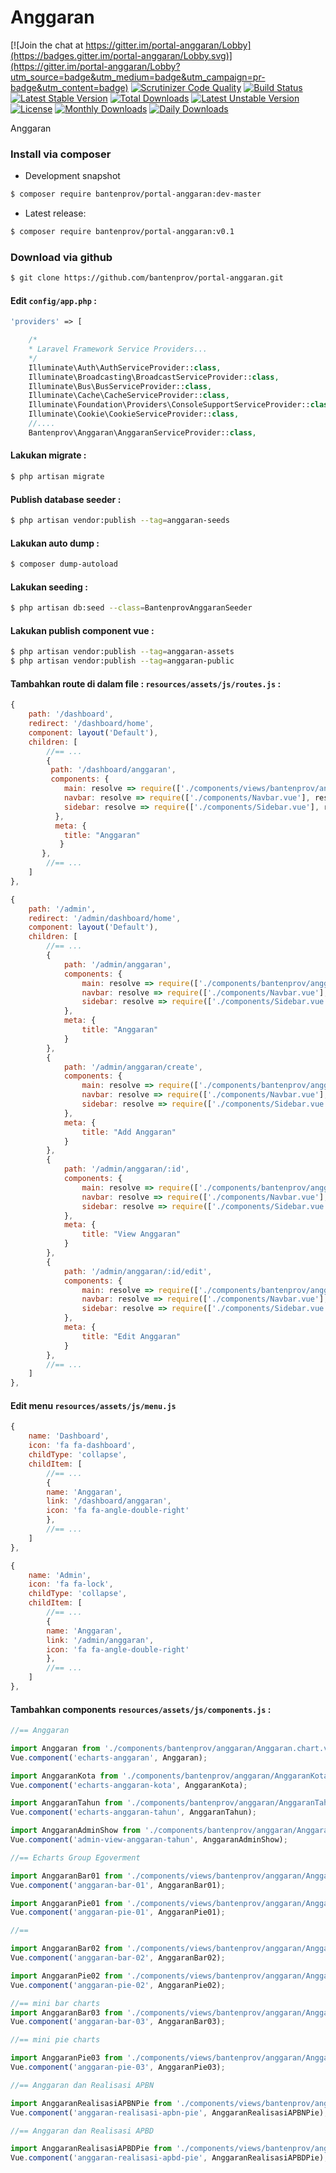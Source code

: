 # Anggaran

[![Join the chat at https://gitter.im/portal-anggaran/Lobby](https://badges.gitter.im/portal-anggaran/Lobby.svg)](https://gitter.im/portal-anggaran/Lobby?utm_source=badge&utm_medium=badge&utm_campaign=pr-badge&utm_content=badge)
[![Scrutinizer Code Quality](https://scrutinizer-ci.com/g/bantenprov/portal-anggaran/badges/quality-score.png?b=master)](https://scrutinizer-ci.com/g/bantenprov/portal-anggaran/?branch=master)
[![Build Status](https://scrutinizer-ci.com/g/bantenprov/portal-anggaran/badges/build.png?b=master)](https://scrutinizer-ci.com/g/bantenprov/portal-anggaran/build-status/master)
[![Latest Stable Version](https://poser.pugx.org/bantenprov/portal-anggaran/v/stable)](https://packagist.org/packages/bantenprov/portal-anggaran)
[![Total Downloads](https://poser.pugx.org/bantenprov/portal-anggaran/downloads)](https://packagist.org/packages/bantenprov/portal-anggaran)
[![Latest Unstable Version](https://poser.pugx.org/bantenprov/portal-anggaran/v/unstable)](https://packagist.org/packages/bantenprov/portal-anggaran)
[![License](https://poser.pugx.org/bantenprov/portal-anggaran/license)](https://packagist.org/packages/bantenprov/portal-anggaran)
[![Monthly Downloads](https://poser.pugx.org/bantenprov/portal-anggaran/d/monthly)](https://packagist.org/packages/bantenprov/portal-anggaran)
[![Daily Downloads](https://poser.pugx.org/bantenprov/portal-anggaran/d/daily)](https://packagist.org/packages/bantenprov/portal-anggaran)

Anggaran

### Install via composer

- Development snapshot

```bash
$ composer require bantenprov/portal-anggaran:dev-master
```

- Latest release:

```bash
$ composer require bantenprov/portal-anggaran:v0.1
```

### Download via github

```bash
$ git clone https://github.com/bantenprov/portal-anggaran.git
```

#### Edit `config/app.php` :

```php
'providers' => [

    /*
    * Laravel Framework Service Providers...
    */
    Illuminate\Auth\AuthServiceProvider::class,
    Illuminate\Broadcasting\BroadcastServiceProvider::class,
    Illuminate\Bus\BusServiceProvider::class,
    Illuminate\Cache\CacheServiceProvider::class,
    Illuminate\Foundation\Providers\ConsoleSupportServiceProvider::class,
    Illuminate\Cookie\CookieServiceProvider::class,
    //....
    Bantenprov\Anggaran\AnggaranServiceProvider::class,
```

#### Lakukan migrate :

```bash
$ php artisan migrate
```

#### Publish database seeder :

```bash
$ php artisan vendor:publish --tag=anggaran-seeds
```

#### Lakukan auto dump :

```bash
$ composer dump-autoload
```

#### Lakukan seeding :

```bash
$ php artisan db:seed --class=BantenprovAnggaranSeeder
```

#### Lakukan publish component vue :

```bash
$ php artisan vendor:publish --tag=anggaran-assets
$ php artisan vendor:publish --tag=anggaran-public
```
#### Tambahkan route di dalam file : `resources/assets/js/routes.js` :

```javascript
{
    path: '/dashboard',
    redirect: '/dashboard/home',
    component: layout('Default'),
    children: [
        //== ...
        {
         path: '/dashboard/anggaran',
         components: {
            main: resolve => require(['./components/views/bantenprov/anggaran/DashboardAnggaran.vue'], resolve),
            navbar: resolve => require(['./components/Navbar.vue'], resolve),
            sidebar: resolve => require(['./components/Sidebar.vue'], resolve)
          },
          meta: {
            title: "Anggaran"
           }
       },
        //== ...
    ]
},
```

```javascript
{
    path: '/admin',
    redirect: '/admin/dashboard/home',
    component: layout('Default'),
    children: [
        //== ...
        {
            path: '/admin/anggaran',
            components: {
                main: resolve => require(['./components/bantenprov/anggaran/Anggaran.index.vue'], resolve),
                navbar: resolve => require(['./components/Navbar.vue'], resolve),
                sidebar: resolve => require(['./components/Sidebar.vue'], resolve)
            },
            meta: {
                title: "Anggaran"
            }
        },
        {
            path: '/admin/anggaran/create',
            components: {
                main: resolve => require(['./components/bantenprov/anggaran/Anggaran.add.vue'], resolve),
                navbar: resolve => require(['./components/Navbar.vue'], resolve),
                sidebar: resolve => require(['./components/Sidebar.vue'], resolve)
            },
            meta: {
                title: "Add Anggaran"
            }
        },
        {
            path: '/admin/anggaran/:id',
            components: {
                main: resolve => require(['./components/bantenprov/anggaran/Anggaran.show.vue'], resolve),
                navbar: resolve => require(['./components/Navbar.vue'], resolve),
                sidebar: resolve => require(['./components/Sidebar.vue'], resolve)
            },
            meta: {
                title: "View Anggaran"
            }
        },
        {
            path: '/admin/anggaran/:id/edit',
            components: {
                main: resolve => require(['./components/bantenprov/anggaran/Anggaran.edit.vue'], resolve),
                navbar: resolve => require(['./components/Navbar.vue'], resolve),
                sidebar: resolve => require(['./components/Sidebar.vue'], resolve)
            },
            meta: {
                title: "Edit Anggaran"
            }
        },
        //== ...
    ]
},
```
#### Edit menu `resources/assets/js/menu.js`

```javascript
{
    name: 'Dashboard',
    icon: 'fa fa-dashboard',
    childType: 'collapse',
    childItem: [
        //== ...
        {
        name: 'Anggaran',
        link: '/dashboard/anggaran',
        icon: 'fa fa-angle-double-right'
        },
        //== ...
    ]
},
```

```javascript
{
    name: 'Admin',
    icon: 'fa fa-lock',
    childType: 'collapse',
    childItem: [
        //== ...
        {
        name: 'Anggaran',
        link: '/admin/anggaran',
        icon: 'fa fa-angle-double-right'
        },
        //== ...
    ]
},
```

#### Tambahkan components `resources/assets/js/components.js` :

```javascript
//== Anggaran

import Anggaran from './components/bantenprov/anggaran/Anggaran.chart.vue';
Vue.component('echarts-anggaran', Anggaran);

import AnggaranKota from './components/bantenprov/anggaran/AnggaranKota.chart.vue';
Vue.component('echarts-anggaran-kota', AnggaranKota);

import AnggaranTahun from './components/bantenprov/anggaran/AnggaranTahun.chart.vue';
Vue.component('echarts-anggaran-tahun', AnggaranTahun);

import AnggaranAdminShow from './components/bantenprov/anggaran/AnggaranAdmin.show.vue';
Vue.component('admin-view-anggaran-tahun', AnggaranAdminShow);

//== Echarts Group Egoverment

import AnggaranBar01 from './components/views/bantenprov/anggaran/AnggaranBar01.vue';
Vue.component('anggaran-bar-01', AnggaranBar01);

import AnggaranPie01 from './components/views/bantenprov/anggaran/AnggaranPie01.vue';
Vue.component('anggaran-pie-01', AnggaranPie01);

//==

import AnggaranBar02 from './components/views/bantenprov/anggaran/AnggaranBar02.vue';
Vue.component('anggaran-bar-02', AnggaranBar02);

import AnggaranPie02 from './components/views/bantenprov/anggaran/AnggaranPie02.vue';
Vue.component('anggaran-pie-02', AnggaranPie02);

//== mini bar charts
import AnggaranBar03 from './components/views/bantenprov/anggaran/AnggaranBar03.vue';
Vue.component('anggaran-bar-03', AnggaranBar03);

//== mini pie charts

import AnggaranPie03 from './components/views/bantenprov/anggaran/AnggaranPie03.vue';
Vue.component('anggaran-pie-03', AnggaranPie03);

//== Anggaran dan Realisasi APBN

import AnggaranRealisasiAPBNPie from './components/views/bantenprov/anggaran/AnggaranRealisasiAPBNPie.vue';
Vue.component('anggaran-realisasi-apbn-pie', AnggaranRealisasiAPBNPie);

//== Anggaran dan Realisasi APBD

import AnggaranRealisasiAPBDPie from './components/views/bantenprov/anggaran/AnggaranRealisasiAPBDPie.vue';
Vue.component('anggaran-realisasi-apbd-pie', AnggaranRealisasiAPBDPie);

```
